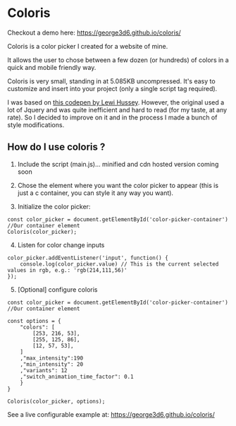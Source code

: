 # Coloris

Checkout a demo here: https://george3d6.github.io/coloris/

Coloris is a color picker I created for a website of mine.

It allows the user to chose between a few dozen (or hundreds) of colors in a quick and mobile friendly way.

Coloris is very small, standing in at 5.085KB uncompressed. It's easy to customize
and insert into your project (only a single script tag required).

I was based on [this codepen by Lewi Hussey](https://codepen.io/Lewitje/pen/zqVaPY). However, the original used a lot of Jquery and was quite inefficient and hard to read (for my taste, at any rate). So I decided to improve on it and in the process I made a bunch of style modifications.

## How do I use coloris ?

1. Include the script (main.js)... minified and cdn hosted version coming soon

2. Chose the element where you want the color picker to appear (this is just a c container, you can style it any way you want).

3. Initialize the color picker:
```
const color_picker = document.getElementById('color-picker-container') //Our container element
Coloris(color_picker);
```

4. Listen for color change inputs
```
color_picker.addEventListener('input', function() {
	console.log(color_picker.value) // This is the current selected values in rgb, e.g.: 'rgb(214,111,56)'
});
```

5. [Optional] configure coloris
```
const color_picker = document.getElementById('color-picker-container') //Our container element

const options = {
	"colors": [
		[253, 216, 53],
		[255, 125, 86],
		[12, 57, 53],
	]
	,"max_intensity":190
	,"min_intensity": 20
	,"variants": 12
	,"switch_animation_time_factor": 0.1
	}
}

Coloris(color_picker, options);
```

See a live configurable example at: https://george3d6.github.io/coloris/
